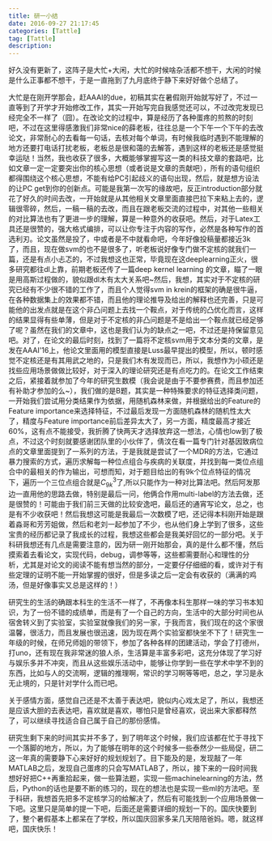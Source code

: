 ```yaml
---
title: 研一小结
date: 2016-09-27 21:17:45
categories: [Tattle]
tag: [Tattle]
description: 
---
```


好久没有更新了，这阵子是大忙+大闲，大忙的时候啥杂活都不想干，大闲的时候是什么正事都不想干，于是一直拖到了九月底终于静下来好好做个总结了。

大忙是在刚开学那会，赶AAAI的due，初稿其实在暑假刚开始就写好了，不过一直等到了开学才开始修改工作，其实一开始写完自我感觉还可以，不过改完发现已经完全不一样了（囧）。在改论文的过程中，算是经历了各种蛋疼的煎熬的时刻吧，不过在这里得感激我们非常nice的薛老板，往往总是一个下午一个下午的去改论文，非常耐心的去看每一句话，去核对每个单词，有时候我临时遇到不能理解的地方还要打电话打扰老板，老板总是很和蔼的去解答，遇到这样的老板还是感觉挺幸运哒！当然，我也收获了很多，大概能够掌握写这一类的科技文章的套路吧，比如文章一定一定要突出你的核心思想（或者说是文章的贡献吧），所有的语句组织都得围绕这个核心思想，不能有给PC引起歧义的语句出现，然后，就是想方设法的让PC get到你的创新点。可能是我第一次写的缘故吧，反正introduction部分就花了好久的时间去改，一开始就是从其他相关文章里面直接巴拉下来粘上去的，逻辑很零碎，然后，一稿一稿的去改，而且在跟老板交流的过程中，对其他一些相关的对比算法也有了更进一步的理解，算是一种意外的收获吧。然后，对于Latex工具还是很赞的，强大格式编排，可以让你专注于内容的写作，必然是各种写作的首选利刃。论文虽然是投了，中或者是不中就看命吧，今年好像投稿量都接近3k了，而且，现在做svm的也不是很多了，听老板说好像专门做不定核的就我们一篇，还是有点小忐忑的，不过我想这也正常，毕竟现在这deeplearning正火，很多研究都往dl上靠，前期老板还传了一篇deep kernel learning 的文章，瞄了一眼是用高斯过程做的，貌似跟dl木有太大关系吧~然后，我想，其实对于不定核的研究已经有不少很不错的工作了，而且个人觉得svm in krein的框架的确是很牛逼，在各种数据集上的效果都不错，而且他的理论推导及给出的解释也还完善，只是可能他的出发点就是在这个非凸问题上去找一个鞍点，对于传统的凸优化而言，这样的结果显得有些单薄，但是对于不定核的非凸问题是不是给出一个鞍点就已经足够了呢？虽然在我们的文章中，这也是我们认为的缺点之一吧，不过还是持保留意见吧。对了，在论文的最后时刻，找到了一篇将不定核svm用于文本分类的文章，是发在AAAI'16上，他论文里面用的模型直接是Luss最早提出的模型，所以，顿时感觉不定核还是有其用武之地的，只是我们木有发现而已，所以，我想作为小硕还是找些应用场景做做比较好，对于深入的理论研究还是有点吃力的。在论文工作结束之后，紧接着就参加了今年的研究生数模（我会说是由于不要参赛费，而且参加还有补助才参加的么~），我们做的是B题，其实是一种特殊要求的特征选择类问题，一开始我们尝试用分类结果作为依据，用随机森林来做，并根据给出的Feature的Feature importance来选择特征，不过最后发现一方面随机森林的随机性太大了，精度与Feature importance前后差异太大了，另一方面，精度最高才接近60%，这有点不能接受，我折腾了快两天才选择放弃这一想法，心情也low到了极点，不过这个时刻就要感谢团队里的小伙伴了，倩汶在看一篇专门针对基因致病位点的文章里面提到了一系列的方法，于是我就是尝试了一个MDR的方法，它通过暴力搜索的方式，遍历求解每一种位点组合与疾病的关联度，并找到每一类位点组合中的最相关的作为输出，可想而知，对于题目给出的有9k个位点特征的情况下，遍历一个三位点组合就是$C_{9k}^3$了,所以只能作为一种对比算法吧。然后阿发那边一直用他的思路去做，特别是最后一问，他俩合作用multi-label的方法去做，还是很赞的！可能由于我们前三天做的比较安逸吧，最后还的通宵写论文，总之，也是有不少收获吧！然后我想这可能是我最后一次数模了吧，还记得本科刚开始是跟着淼哥和芳芳姐做，然后和老刘一起参加了不少，也从他们身上学到了很多，这些宝贵的经历都记录了我成长的过程，我想这些都会是我美好回忆的一部分吧。关于科研我想还有几点是需要注意的，因为研一刚开始那会，真的是什么都不懂，然后摸索着去看论文，实现代码，debug，调参等等，这些都需要耐心和理性的分析，尤其是对论文的阅读不能有想当然的部分，一定要仔仔细细的看，或许对于有些定理的证明不能一开始掌握的很好，但是多读之后一定会有收获的（满满的鸡汤，但是好像事实又总是这样的！）

研究生的生活的确跟本科生的生活不一样了，不再像本科生那样一味的学习书本知识，为了一份不错的成绩单，而是有了一个自己的方向，生活中的大部分时间也从宿舍转义到了实验室，实验室就像我们的另一家，于我而言，我们现在的这个家很温馨，很活力，而且发展也很迅速，因为现在两个实验室都快坐不下了！研究生一年级的时候，在师兄师姐的带领下，参加了各种各样的团建活动，学会了打德州，打uno，还有现在我非常迷的狼人杀，生活算是丰富多彩吧，这充分体现了学习好与娱乐多并不冲突，而且从这些娱乐活动中，能够让你学到一些在学术中学不到的东西，比如与人的交流啊，逻辑的推理啊，常识的学习啊等等吧，总之，学习是永无止境的，只是针对学什么而已吧。

关于感情方面，感觉自己还是不太善于表达吧，貌似内心戏太足了，所以，我想还是应该大胆的去表达吧，喜欢就是喜欢，哪怕只是曾经喜欢，说出来大家都释然了，可以继续寻找适合自己属于自己的那份感情。

研究生剩下来的时间其实并不多了，到了明年这个时候，我们应该都在忙于寻找下一个落脚的地方，所以，为了能够在明年的这个时候多一些泰然少一些局促，研二这一年真的需要静下心来好好的规划规划了。目下能及的是，发现敲了一年MATLAB之后，发现自己蛋疼的只会写MATLAB了，所以，接下来的一段时间我想好好把C++再重拾起来，做一些算法题，实现一些machinelearning的方法，然后，Python的话也是要不断的练习的，现在的想法也是实现一些ml的方法吧。至于科研，我想首先把多不定核学习的给解决了，然后有可能找到一个应用场景做一下吧。这里只是简单的提一下吧，后面还是需要详细的规划一下的。国庆快要到了，整个暑假基本上都呆在了学校，所以国庆回家多呆几天陪陪爸妈。嗯，就这样吧，国庆快乐！ 
